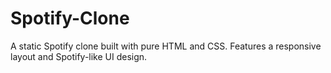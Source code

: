 # Spotify-Clone
A static Spotify clone built with pure HTML and CSS.  Features a responsive layout and Spotify-like UI design.
